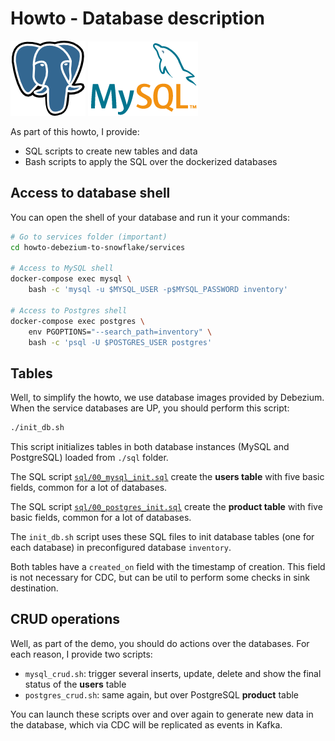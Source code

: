 # Howto - Database description


![PostgreSQL-logo](../.images/PostgreSQL_logo.3colors.120x120.png)
![MySQL-logo](../.images/logo-mysql-170x115.png)

As part of this howto, I provide:

- SQL scripts to create new tables and data
- Bash scripts to apply the SQL over the dockerized databases

## Access to database shell

You can open the shell of your database and run it your commands:

```sh
# Go to services folder (important)
cd howto-debezium-to-snowflake/services

# Access to MySQL shell
docker-compose exec mysql \
    bash -c 'mysql -u $MYSQL_USER -p$MYSQL_PASSWORD inventory'

# Access to Postgres shell
docker-compose exec postgres \
    env PGOPTIONS="--search_path=inventory" \
    bash -c 'psql -U $POSTGRES_USER postgres'
```

## Tables

Well, to simplify the howto, we use database images provided by Debezium.
When the service databases are UP, you should perform this script:

```sh
./init_db.sh
```

This script initializes tables in both database instances (MySQL and PostgreSQL)
loaded from `./sql` folder.

The SQL script [`sql/00_mysql_init.sql`](./sql/00_mysql_init.sql) create the
**users table** with five basic fields, common for a lot of databases.

The SQL script [`sql/00_postgres_init.sql`](./sql/00_postgres_init.sql) create the
**product table** with five basic fields, common for a lot of databases.

The `init_db.sh` script uses these SQL files to init database tables (one for each database)
in preconfigured database `inventory`.

Both tables have a `created_on` field with the timestamp of creation. This field
is not necessary for CDC, but can be util to perform some checks in sink destination.

## CRUD operations

Well, as part of the demo, you should do actions over the databases. For each reason,
I provide two scripts:

- `mysql_crud.sh`: trigger several inserts, update, delete and show the final status of the **users** table
- `postgres_crud.sh`: same again, but over PostgreSQL **product** table

You can launch these scripts over and over again to generate new data in the database,
which via CDC will be replicated as events in Kafka.

